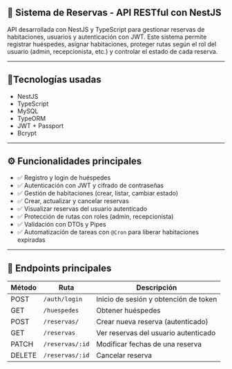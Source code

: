 ## 📝 Sistema de Reservas - API RESTful con NestJS
API desarrollada con NestJS y TypeScript para gestionar reservas de habitaciones, usuarios y autenticación con JWT. Este sistema permite registrar huéspedes, asignar habitaciones, proteger rutas según el rol del usuario (admin, recepcionista, etc.) y controlar el estado de cada reserva.

---

## 🚀Tecnologías usadas
- NestJS
- TypeScript
- MySQL
- TypeORM
- JWT + Passport
- Bcrypt

---

## ⚙️ Funcionalidades principales

- ✅ Registro y login de huéspedes
- ✅ Autenticación con JWT y cifrado de contraseñas
- ✅ Gestión de habitaciones (crear, listar, cambiar estado)
- ✅ Crear, actualizar y cancelar reservas
- ✅ Visualizar reservas del usuario autenticado
- ✅ Protección de rutas con roles (admin, recepcionista)
- ✅ Validación con DTOs y Pipes
- ✅ Automatización de tareas con `@Cron` para liberar habitaciones expiradas



---

## 🧪 Endpoints principales

| Método | Ruta                     | Descripción                            |
|--------|--------------------------|----------------------------------------|
| POST   | `/auth/login`            | Inicio de sesión y obtención de token  |
| GET    | `/huespedes`             | Obtener huéspedes                      |
| POST   | `/reservas/`              | Crear nueva reserva (autenticado)      |
| GET    | `/reservas`              | Ver reservas del usuario autenticado   |
| PATCH  | `/reservas/:id`          | Modificar fechas de una reserva        |
| DELETE | `/reservas/:id`          | Cancelar reserva         